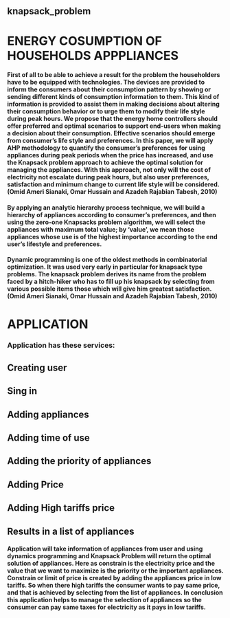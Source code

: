 ## knapsack_problem

# ENERGY COSUMPTION OF HOUSEHOLDS APPPLIANCES
#### First of all to be able to achieve a result for the problem the householders have to be equipped with technologies. The devices are provided to inform the consumers about their consumption pattern by showing or sending different kinds of consumption information to them. This kind of information is provided to assist them in making decisions about altering their consumption behavior or to urge them to modify their life style during peak hours. We propose that the energy home controllers should offer preferred and optimal scenarios to support end-users when making a decision about their consumption. Effective scenarios should emerge from consumer’s life style and preferences. In this paper, we will apply AHP methodology to quantify the consumer’s preferences for using appliances during peak periods when the price has increased, and use the Knapsack problem approach to achieve the optimal solution for managing the appliances. With this approach, not only will the cost of electricity not escalate during peak hours, but also user preferences, satisfaction and minimum change to current life style will be considered. (Omid Ameri Sianaki, Omar Hussain and Azadeh Rajabian Tabesh, 2010)
#### By applying an analytic hierarchy process technique, we will build a hierarchy of appliances according to consumer’s preferences, and then using the zero-one Knapsacks problem algorithm, we will select the appliances with maximum total value; by ‘value’, we mean those appliances whose use is of the highest importance according to the end user’s lifestyle and preferences.
#### Dynamic programming is one of the oldest methods in combinatorial optimization. It was used very early in particular for knapsack type problems. The knapsack problem derives its name from the problem faced by a hitch-hiker who has to fill up his knapsack by selecting from various possible items those which will give him greatest satisfaction. (Omid Ameri Sianaki, Omar Hussain and Azadeh Rajabian Tabesh, 2010)
# APPLICATION
### Application has these services:
## Creating user
## Sing in
## Adding appliances 
## Adding time of use
## Adding the priority of appliances
## Adding Price
## Adding High tariffs price
## Results in a list of appliances
#### Application will take information of appliances from user and using dynamics programming and Knapsack Problem will return the optimal solution of appliances. Here  as constrain is the electricity price and the value that we want to maximize is the priority or the important appliances. Constrain or limit of price is created by adding the  appliances price in low tariffs. So when there high tariffs the consumer wants to pay same  price, and that is achieved by selecting from the list of appliances. In conclusion this application helps to manage the selection of appliances so the consumer can pay same taxes for electricity as it pays in low tariffs.
